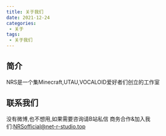 ```yaml
---
title: 关于我们
date: 2021-12-24
categories:
 - 关于
tags:
 - 关于我们
---
```

## 简介
NRS是一个集Minecraft,UTAU,VOCALOID爱好者们创立的工作室

## 联系我们
没有微博,也不想用,如果需要咨询请B站私信
商务合作&加入我们:NRSofficial@net-r-studio.top
